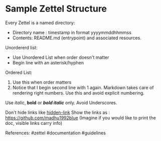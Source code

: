 # Sample Zettel Structure

Every Zettel is a named directory:
* Directory name : timestamp in format yyyymmddhhmmss
* Contents: README.md (entrypoint) and associated resources.

Unordererd list:
* Use Unordered List when order doesn't matter
* Begin line with an asterisk/hyphen

Ordered List:
1. Use this when order matters
1. Notice that I begin second line with 1 again. Markdown takes care of rendering right numbers. Use this and avoid explicit numbering.

Use *italic*, **bold** or ***bold italic*** only. Avoid Underscores.

Don't hide links like [hidden-link](https://github.com/madhu1992blue)
Show the links as : https://github.com/madhu1992blue (Imagine if you would like to print the doc, visible links carry info)

References:
	#zettel #documentation #guidelines




